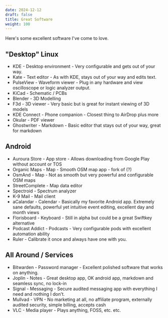 ```yaml
---
date: 2024-12-12
draft: false
title: Great Software
weight: 100
---
```



Here's some excellent software I've come to love.

## "Desktop" Linux

- KDE - Desktop environment - Very configurable and gets out of your way.
- Kate - Text editor - As with KDE, stays out of your way and edits text.
- PulseView - Waveform viewer - Plug in any hardware and view oscilloscope or logic analyzer output.
- KiCad - Schematic / PCBs
- Blender - 3D Modelling
- F3d - 3D viewer - Very basic but is great for instant viewing of 3D models
- KDE Connect - Phone companion - Closest thing to AirDrop plus more
- Okular - PDF viewer
- Ghostwriter - Markdown - Basic editor that stays out of your way, great for markdown

## Android

- Auroura Store - App store - Allows downloading from Google Play without account or TOS
- Organic Maps - Map - Smooth OSM map app - fork of (?)
- OsmAnd - Map - Not as smooth but very powerful and configurable OSM maps
- StreetComplete - Map data editor
- Spectroid - Spectrum analyzer
- K-9 Mail - Mail client
- aCalandar - Calendar - Basically my favorite Android app. Extremely sane defaults, powerful yet intuitive event editing, excellent day and month views
- Florisboard - Keyboard - Still in alpha but could be a great Swiftkey alternative
- Podcast Addict - Podcasts - Very configurable pods with excellent automation ability
- Ruler - Calibrate it once and always have one with you.

## All Around / Services

- Bitwarden - Password manager - Excellent polished software that works on anything.
- Joplin - Notes - Great desktop app, OK android app, markdown and seamless sync, no lock-in
- Signal - Messaging - Secure audited messaging app with everything I need and nothing I don't.
- Mullvad - VPN - No marketing at all, no affiliate program, externally audited security, simple billing, accepts cash
- VLC - Media player - Plays anything, FOSS, etc. etc.
